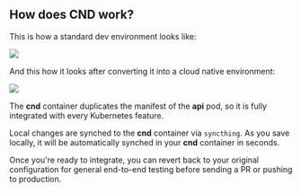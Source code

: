 ## How does CND work?

This is how a standard dev environment looks like:

<img align="left" src="env.png">

&nbsp;

And this how it looks after converting it into a cloud native environment:

<img align="left" src="cnd.png">
&nbsp;

The **cnd** container duplicates the manifest of the **api** pod, so it is fully integrated with every Kubernetes feature.

Local changes are synched to the **cnd** container via `syncthing`. As you save locally, it will be automatically synched in your **cnd** container in seconds.

Once you're ready to integrate, you can revert back to your original configuration for general end-to-end testing before sending a PR or pushing to production.